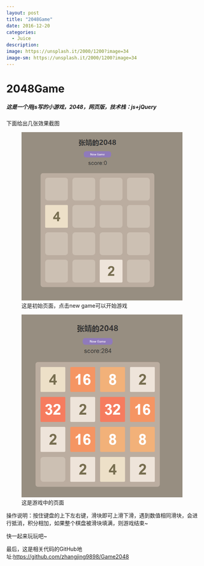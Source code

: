 ```yaml
---
layout: post
title: "2048Game"
date: 2016-12-20
categories:
  - Juice
description: 
image: https://unsplash.it/2000/1200?image=34
image-sm: https://unsplash.it/2000/1200?image=34
---
```


<h1>
2048Game
</h1>

<h5>
这是一个用js写的小游戏，2048，网页版，技术栈：js+jQuery
</h5>

<p>下面给出几张效果截图</p>

<figure>
  <img src="./image/2048-01.png" alt="Placeholder"/>
  <figcaption>这是初始页面，点击new game可以开始游戏</figcaption>
</figure>

<figure>
  <img src="./image/2048-02.png" alt="Placeholder"/>
  <figcaption>这是游戏中的页面</figcaption>
</figure>

<p>操作说明：按住键盘的上下左右键，滑块即可上滑下滑，遇到数值相同滑块，会进行抵消，积分相加，如果整个棋盘被滑块填满，则游戏结束~</p>

<p>快一起来玩玩吧~</p>

最后，这是相关代码的GitHub地址:<https://github.com/zhangjing9898/Game2048>
